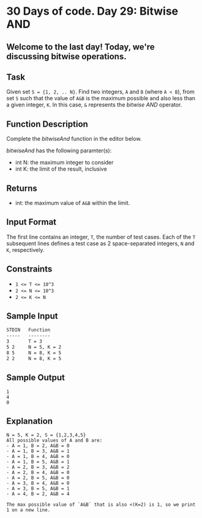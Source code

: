 # 30 Days of code. Day 29: Bitwise AND

## Welcome to the last day! Today, we're discussing bitwise operations.

## Task

Given set `S = {1, 2, .. N}`. Find two integers, `A` and `B` (where `A < B`), from set `S` such that the value of `A&B` is the maximum possible and also less than a given integer, `K`. In this case, `&` represents the _bitwise AND_ operator.

## Function Description

Complete the _bitwiseAnd_ function in the editor below.

_bitwiseAnd_ has the following paramter(s):
- int N: the maximum integer to consider
- int K: the limit of the result, inclusive

## Returns

- int: the maximum value of `A&B` within the limit.

## Input Format

The first line contains an integer, `T`, the number of test cases.
Each of the `T` subsequent lines defines a test case as 2 space-separated integers, `N` and `K`, respectively.

## Constraints

- `1 <= T <= 10^3`
- `2 <= N <= 10^3`
- `2 <= K <= N`

## Sample Input

```txt
STDIN   Function
-----   --------
3       T = 3
5 2     N = 5, K = 2
8 5     N = 8, K = 5
2 2     N = 8, K = 5
```

## Sample Output

```
1
4
0
```

## Explanation

```
N = 5, K = 2, S = {1,2,3,4,5}
All possible values of A and B are:
- A = 1, B = 2, A&B = 0
- A = 1, B = 3, A&B = 1
- A = 1, B = 4, A&B = 0
- A = 1, B = 5, A&B = 1
- A = 2, B = 3, A&B = 2
- A = 2, B = 4, A&B = 0
- A = 2, B = 5, A&B = 0
- A = 3, B = 4, A&B = 0
- A = 3, B = 5, A&B = 1
- A = 4, B = 2, A&B = 4

The max possible value of `A&B` that is also <(K=2) is 1, so we print 1 on a new line.
```
